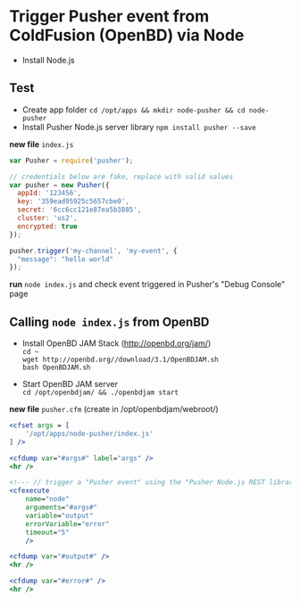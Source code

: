 # Trigger Pusher event from ColdFusion (OpenBD) via Node

* Install Node.js

## Test

* Create app folder `cd /opt/apps && mkdir node-pusher && cd node-pusher`
* Install Pusher Node.js server library `npm install pusher --save`

**new file** `index.js`
``` js
var Pusher = require('pusher');

// credentials below are fake, replace with valid values
var pusher = new Pusher({
  appId: '123456',
  key: '359ead95925c5657cbe0',
  secret: '6cc6cc121e87ea5b3885',
  cluster: 'us2',
  encrypted: true
});

pusher.trigger('my-channel', 'my-event', {
  "message": "hello world"
});
```

**run** `node index.js` and check event triggered in Pusher's "Debug Console" page

## Calling `node index.js` from OpenBD

* Install OpenBD JAM Stack (http://openbd.org/jam/)  
    `cd ~`  
    `wget http://openbd.org//download/3.1/OpenBDJAM.sh`  
    `bash OpenBDJAM.sh` 
    
* Start OpenBD JAM server  
    `cd /opt/openbdjam/ && ./openbdjam start`
    
**new file** `pusher.cfm` (create in /opt/openbdjam/webroot/)
``` coldfusion
<cfset args = [
	'/opt/apps/node-pusher/index.js'
] />

<cfdump var="#args#" label="args" />
<hr />

<!--- // trigger a "Pusher event" using the "Pusher Node.js REST library" --->
<cfexecute 
	name="node" 
	arguments="#args#" 
	variable="output" 
	errorVariable="error" 
	timeout="5" 
	/>

<cfdump var="#output#" />
<hr />

<cfdump var="#error#" />
<hr />

```
